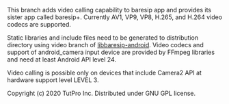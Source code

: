 This branch adds video calling capability to baresip app and provides its sister app called baresip+. Currently AV1, VP9, VP8, H.265, and H.264 video codecs are supported.

Static libraries and include files need to be generated to distribution directory using video branch of <a href="https://github.com/juha-h/libbaresip-android">libbaresip-android</a>.  Video codecs and support of android_camera input device are provided by FFmpeg libraries and need at least Android API level 24.

Video calling is possible only on devices that include Camera2 API at hardware support level LEVEL 3.

Copyright (c) 2020 TutPro Inc. Distributed under GNU GPL license.
